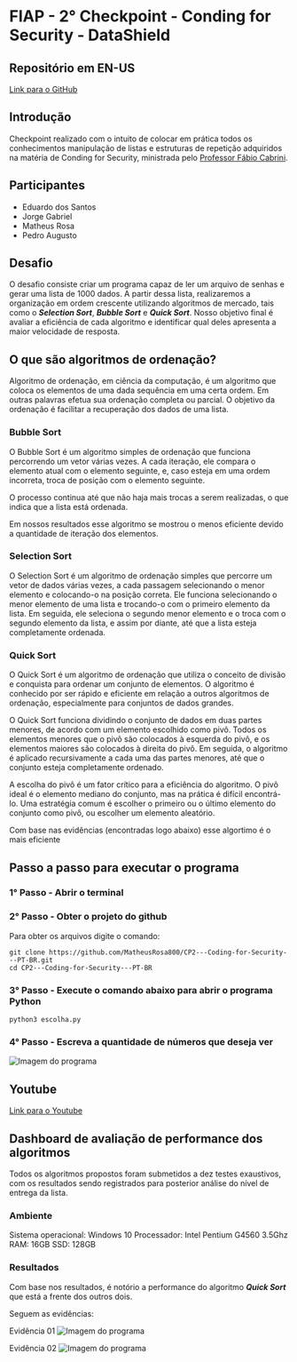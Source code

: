 # FIAP - 2° Checkpoint - Conding for Security - DataShield

## Repositório em EN-US
[Link para o GitHub](https://github.com/MatheusRosa800/CP2---CodingForSecurity---EN-US)

## Introdução
Checkpoint realizado com o intuito de colocar em prática todos os conhecimentos manipulação de listas e estruturas de repetição adquiridos na matéria de Conding for Security, ministrada pelo [Professor Fábio Cabrini](https://www.linkedin.com/in/fabio-cabrini/).

## Participantes
- Eduardo dos Santos
- Jorge Gabriel
- Matheus Rosa
- Pedro Augusto

## Desafio
O desafio consiste criar um programa capaz de ler um arquivo de senhas e gerar uma lista de 1000 dados. A partir dessa lista, realizaremos a organização em ordem crescente utilizando algoritmos de mercado, tais como o ***Selection Sort***, ***Bubble Sort*** e ***Quick Sort***. Nosso objetivo final é avaliar a eficiência de cada algoritmo e identificar qual deles apresenta a maior velocidade de resposta.

## O que são algoritmos de ordenação?
Algoritmo de ordenação, em ciência da computação, é um algoritmo que coloca os elementos de uma dada sequência em uma certa ordem. Em outras palavras efetua sua ordenação completa ou parcial. O objetivo da ordenação é facilitar a recuperação dos dados de uma lista.

### Bubble Sort
O Bubble Sort é um algoritmo simples de ordenação que funciona percorrendo um vetor várias vezes. A cada iteração, ele compara o elemento atual com o elemento seguinte, e, caso esteja em uma ordem incorreta, troca de posição com o elemento seguinte.

O processo continua até que não haja mais trocas a serem realizadas, o que indica que a lista está ordenada.

Em nossos resultados esse algoritmo se mostrou o menos eficiente devido a quantidade de iteração dos elementos.

### Selection Sort
O Selection Sort é um algoritmo de ordenação simples que percorre um vetor de dados várias vezes, a cada passagem selecionando o menor elemento e colocando-o na posição correta. Ele funciona selecionando o menor elemento de uma lista e trocando-o com o primeiro elemento da lista. Em seguida, ele seleciona o segundo menor elemento e o troca com o segundo elemento da lista, e assim por diante, até que a lista esteja completamente ordenada.

### Quick Sort
O Quick Sort é um algoritmo de ordenação que utiliza o conceito de divisão e conquista para ordenar um conjunto de elementos. O algoritmo é conhecido por ser rápido e eficiente em relação a outros algoritmos de ordenação, especialmente para conjuntos de dados grandes.

O Quick Sort funciona dividindo o conjunto de dados em duas partes menores, de acordo com um elemento escolhido como pivô. Todos os elementos menores que o pivô são colocados à esquerda do pivô, e os elementos maiores são colocados à direita do pivô. Em seguida, o algoritmo é aplicado recursivamente a cada uma das partes menores, até que o conjunto esteja completamente ordenado.

A escolha do pivô é um fator crítico para a eficiência do algoritmo. O pivô ideal é o elemento mediano do conjunto, mas na prática é difícil encontrá-lo. Uma estratégia comum é escolher o primeiro ou o último elemento do conjunto como pivô, ou escolher um elemento aleatório.

Com base nas evidências (encontradas logo abaixo) esse algortimo é o mais eficiente
## Passo a passo para executar o programa

### 1° Passo - Abrir o terminal

### 2° Passo - Obter o projeto do github
Para obter os arquivos digite o comando: 
```
git clone https://github.com/MatheusRosa800/CP2---Coding-for-Security---PT-BR.git
cd CP2---Coding-for-Security---PT-BR
```
### 3° Passo - Execute o comando abaixo para abrir o programa Python
```
python3 escolha.py
```
### 4° Passo - Escreva a quantidade de números que deseja ver
![Imagem do programa](https://i.ibb.co/JCs59J3/cod.png)
## Youtube
[Link para o Youtube](https://www.youtube.com/watch?v=wFsU3rTPcH8&ab_channel=PedroAugusto)

## Dashboard de avaliação de performance dos algoritmos
Todos os algoritmos propostos foram submetidos a dez testes exaustivos, com os resultados sendo registrados para posterior análise do nível de entrega da lista.

### Ambiente
Sistema operacional: Windows 10
Processador: Intel Pentium G4560 3.5Ghz
RAM: 16GB
SSD: 128GB

### Resultados
Com base nos resultados, é notório a performance do algoritmo ***Quick Sort*** que está a frente dos outros dois.

Seguem as evidências:

Evidência 01
![Imagem do programa](https://github.com/MatheusRosa800/CP2---CodingForSecurity---PT-BR/blob/main/evidencia-1.png)

Evidência 02
![Imagem do programa](https://github.com/MatheusRosa800/CP2---CodingForSecurity---PT-BR/blob/main/evidencia-2.png)
